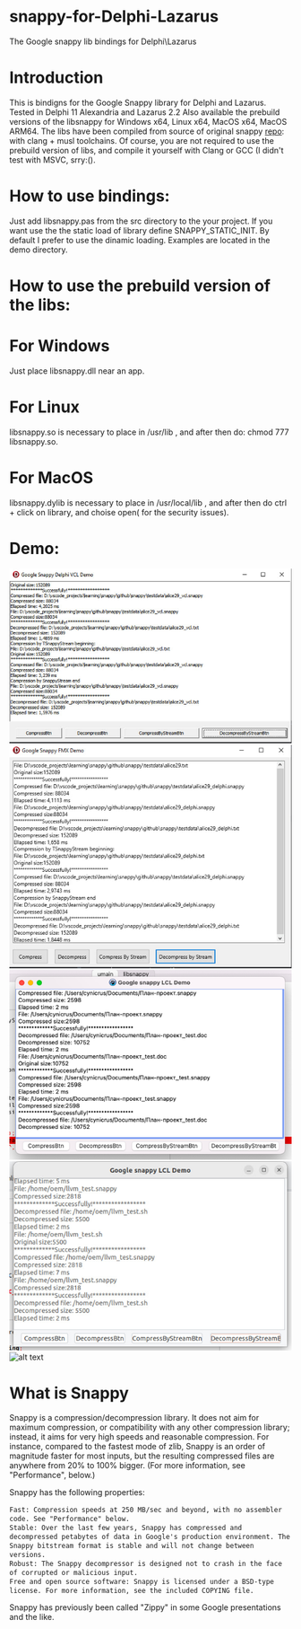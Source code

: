 # snappy-for-Delphi-Lazarus
The Google snappy lib bindings for Delphi\Lazarus

Introduction
==============
This is bindigns for the Google Snappy library for Delphi and Lazarus. Tested in Delphi 11 Alexandria and Lazarus 2.2
Also available the prebuild versions of the libsnappy for Windows x64, Linux x64, MacOS x64, MacOS ARM64. The libs have been compiled from source of original snappy [repo](https://github.com/google/snappy): 
with clang + musl toolchains. 
Of course, you are not required to use the prebuild version of libs, and compile it yourself with Clang or GCC (I didn't test with MSVC, srry:().


How to use bindings:
====================
Just add libsnappy.pas from the src directory to the your project. If you want use the the static load of library define SNAPPY_STATIC_INIT. By default I prefer to use the dinamic loading.
Examples are located in the demo directory.

How to use the prebuild version of the libs:
============================================
For Windows
==============
Just place libsnappy.dll near an app.

For Linux
==============
libsnappy.so is necessary to place in /usr/lib , and after then do: chmod 777 libsnappy.so.

For MacOS
=========
libsnappy.dylib is necessary to place in /usr/local/lib , and after then do ctrl + click on library, and choise open( for the security issues).

Demo:
=====
![alt text](/demo/screens/VCL.jpg?raw=true)
![alt text](/demo/screens/FMX.jpg?raw=true)
![alt text](/demo/screens/MacOS.png?raw=true)
![alt text](/demo/screens/LinuxLCL.jpg?raw=true)
![alt text](/demo/screens/WindowsLCL.jpg?raw=true)

What is Snappy
==============

Snappy is a compression/decompression library. It does not aim for maximum compression, or compatibility with any other compression library; instead, it aims for very high speeds and reasonable compression. For instance, compared to the fastest mode of zlib, Snappy is an order of magnitude faster for most inputs, but the resulting compressed files are anywhere from 20% to 100% bigger. (For more information, see "Performance", below.)

Snappy has the following properties:

    Fast: Compression speeds at 250 MB/sec and beyond, with no assembler code. See "Performance" below.
    Stable: Over the last few years, Snappy has compressed and decompressed petabytes of data in Google's production environment. The Snappy bitstream format is stable and will not change between versions.
    Robust: The Snappy decompressor is designed not to crash in the face of corrupted or malicious input.
    Free and open source software: Snappy is licensed under a BSD-type license. For more information, see the included COPYING file.

Snappy has previously been called "Zippy" in some Google presentations and the like.
